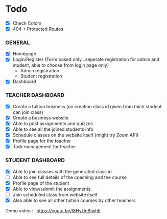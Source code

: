 # Todo
- [x] Check Colors
- [x] 404 + Protected Routes
### GENERAL
- [x] Homepage
- [x] Login/Register (Form based only…seperate registration for admin and student, able to choose from login page only)
     - Admin registration
     - Student registration
- [x] Dashboard

### TEACHER DASHBOARD
- [x] Create a tuition business (on creation class id given from thich student can join class)
- [x] Create a business website
- [x] Able to post assignments and quizzes
- [x] Able to see all the joined students info
- [x] Schedule classes on the website itself (might try Zoom API)
- [x] Profile page for the teacher
- [x] Task management for teacher

### STUDENT DASHBOARD
- [x] Able to join classes with the generated class id
- [ ] Able to see full details of the coaching and the course
- [x] Profile page of the student
- [x] Able to view/submit the assignments. 
- [ ] Join scheduled class from website itself
- [x] Also able to see all other tuition courses by other teachers 

Demo video :- https://youtu.be/I8HyUnBiwhE
